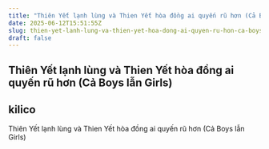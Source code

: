 ```yaml
---
title: "Thiên Yết lạnh lùng và Thien Yết hòa đồng ai quyến rũ hơn (Cả Boys lẫn Girls)"
date: 2025-06-12T15:51:55Z
slug: thien-yet-lanh-lung-va-thien-yet-hoa-dong-ai-quyen-ru-hon-ca-boys-lan-girls
draft: false
---
```


## Thiên Yết lạnh lùng và Thien Yết hòa đồng ai quyến rũ hơn (Cả Boys lẫn Girls)

## kilico

Thiên Yết lạnh lùng và Thien Yết hòa đồng ai quyến rũ hơn (Cả Boys lẫn Girls)